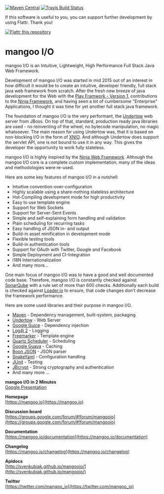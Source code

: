 [![Maven Central](https://maven-badges.herokuapp.com/maven-central/io.mangoo/mangooio/badge.svg?style=flat)](http://search.maven.org/#search|ga|1|io.mangoo)
[![Travis Build Status](https://travis-ci.org/svenkubiak/mangooio.svg?branch=master)](http://travis-ci.org/svenkubiak/mangooio)

If this software is useful to you, you can support further development by using Flattr. Thank you!

[![Flattr this repository](http://api.flattr.com/button/flattr-badge-large.png)](https://flattr.com/submit/auto?user_id=svenkubiak&url=https://github.com/svenkubiak/mangooio&title=mangooio&language=en&tags=github&category=software)


mangoo I/O
================

mangoo I/O is an Intuitive, Lightweight, High Performance Full Stack Java Web Framework.

Development of mangoo I/O was started in mid 2015 out of an interest in
how difficult it would be to create an intuitive, developer friendly,
full stack java web framework from scratch. After the fresh new breeze of
java development for the Web with the [Play
Framwork - Version 1](https://www.playframework.com), contributions to the
[Ninja Framework](http://www.ninjaframework.org), and having seen a lot of
cumbersome "Enterprise" Applications, I thought it was time for yet
another full stack java framework.

The foundation of mangoo I/O is the very performant, the
[Undertow](http://undertow.io) web server from JBoss. On top of that,
standard, production ready java libraries are used - no reinventing of the
wheel, no bytecode manipulation, no magic whatsoever. The main reason for using Undertow was, that
it is based on non-blocking I/O in the form of
[XNIO](http://xnio.jboss.org). And although Undertow does support the
servlet API, one is not bound to use it in any way. This gives the developer
the opportunity to work fully stateless.

mangoo I/O is highly inspired by the [Ninja
Web Framework](http://www.ninjaframework.org). Although the mangoo I/O core is a complete custom
implementation, many of the ideas and methodologies were re-used.

Here are some key features of mangoo I/O in a nutshell:

* Intuitive convention-over-configuration
* Highly scalable using a share-nothing stateless architecture
* Hot-Compiling development mode for high productivity
* Easy to use template engine
* Support for Web Sockets
* Support for Server-Sent Events
* Simple and self-explaining form handling and validation
* Plain scheduling for recurring tasks
* Easy handling of JSON in- and output
* Build-in asset minification in development mode
* Flexible testing tools
* Build-in authentication tools
* Support for OAuth with Twitter, Google and Facebook
* Simple Deployment and CI-Integration
* i18N Internationalization
* And many more...

One main focus of mangoo I/O was to have a good and well documented code
base. Therefore, mangoo I/O is constantly checked against
[SonarQube](http://www.sonarqube.org) with a rule set of more than 600
checks. Additionally each build is checked against [Loader.io](https://loader.io/) to ensure, that
code changes don't decrease the framework performance.

Here are some used libraries and their purpose in mangoo I/O.

* [Maven](https://maven.apache.org/) - Dependency management, built-system, packaging
* [Undertow](http://undertow.io/) - Web Server
* [Google Guice](https://github.com/google/guice) - Dependency injection
* [Log4j 2](https://logging.apache.org/log4j/2.x/) - Logging
* [Freemarker](http://freemarker.org/) - Template engine
* [Quartz Scheduler](https://quartz-scheduler.org/) - Scheduling
* [Google Guava](https://github.com/google/guava) - Caching
* [Boon JSON](https://github.com/boonproject/boon) - JSON parser
* [SnakeYaml](https://bitbucket.org/asomov/snakeyaml) - Configuration handling
* [JUnit](http://junit.org/) - Testing
* [JBcrypt](http://www.mindrot.org/projects/jBCrypt/) - Strong cryptography and authentication
* And many more ...

**mangoo I/O in 2 Minutes**   
[Google Presentation](https://docs.google.com/presentation/d/1wzWMA_3ePu8HUjVfBk0QagwyO7ZaIkrZWGdqRePt2is) 

**Homepage**   
[https://mangoo.io](https://mangoo.io) 

**Discussion board**   
[https://groups.google.com/forum/#!forum/mangooio](https://groups.google.com/forum/#!forum/mangooio)

**Documentation**   
[https://mangoo.io/documentation](https://mangoo.io/documentation)  

**Changelog**   
[https://mangoo.io/changelog](https://mangoo.io/changelog)  

**Apidocs**   
[http://svenkubiak.github.io/mangooio/](http://svenkubiak.github.io/mangooio/)  

**Twitter**  
[https://twitter.com/mangoo_io](https://twitter.com/mangoo_io)
